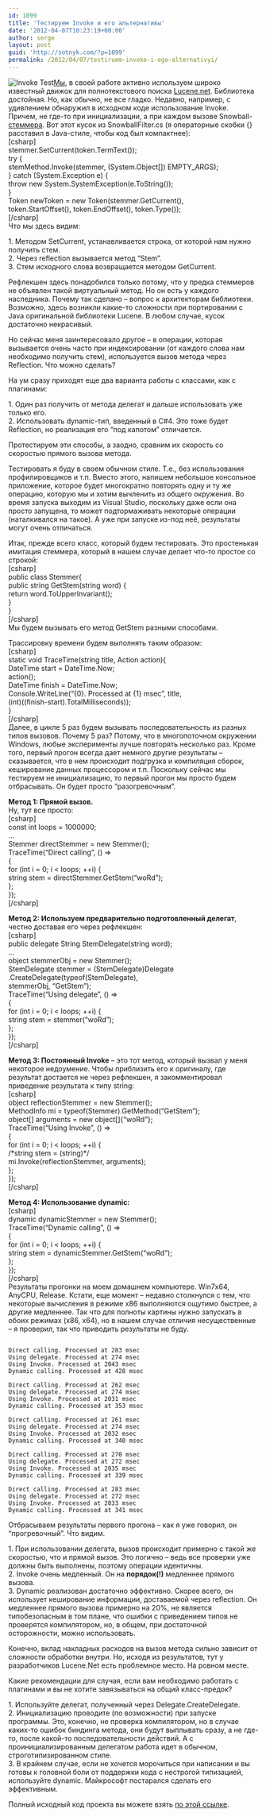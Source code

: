 ```yaml
---
id: 1099
title: 'Тестируем Invoke и его альтернативы'
date: '2012-04-07T10:23:19+00:00'
author: serge
layout: post
guid: 'http://sotnyk.com/?p=1099'
permalink: /2012/04/07/testiruem-invoke-i-ego-alternativyi/
---
```


![](https://sotnyk.github.io/wp-content/uploads/2012/04/InvokeTest.jpg "Invoke Test")[Мы](http://www.iveonik.com), в своей работе активно используем широко известный движок для полнотекстового поиска [Lucene.net](http://incubator.apache.org/lucene.net/). Библиотека достойная. Но, как обычно, не все гладко. Недавно, например, с удивлением обнаружил в исходном коде использование Invoke. Причем, не где-то при инициализации, а при каждом вызове Snowball-[стеммера](http://ru.wikipedia.org/wiki/%D0%A1%D1%82%D0%B5%D0%BC%D0%BC%D0%B8%D0%BD%D0%B3). Вот этот кусок из SnowballFilter.cs (я операторные скобки {} расставил в Java-стиле, чтобы код был компактнее):  
\[csharp\]  
stemmer.SetCurrent(token.TermText());  
try {  
 stemMethod.Invoke(stemmer, (System.Object\[\]) EMPTY\_ARGS);  
} catch (System.Exception e) {  
 throw new System.SystemException(e.ToString());  
}  
Token newToken = new Token(stemmer.GetCurrent(),  
 token.StartOffset(), token.EndOffset(), token.Type());  
\[/csharp\]  
Что мы здесь видим:

1\. Методом SetCurrent, устанавливается строка, от которой нам нужно получить стем.  
2\. Через reflection вызывается метод “Stem”.  
3\. Стем исходного слова возвращается методом GetCurrent.  
  
Рефлекшен здесь понадобился только потому, что у предка стеммеров не объявлен такой виртуальный метод. Но он есть у каждого наследника. Почему так сделано – вопрос к архитекторам библиотеки. Возможно, здесь возникли какие-то сложности при портировании с Java оригинальной библиотеки Lucene. В любом случае, кусок достаточно некрасивый.

Но сейчас меня заинтересовало другое – в операции, которая вызывается очень часто при индексировании (от каждого слова нам необходимо получить стем), используется вызов метода через Reflection. Что можно сделать?

На ум сразу приходят еще два варианта работы с классами, как с плагинами:

1\. Один раз получить от метода делегат и дальше использовать уже только его.  
2\. Использовать dynamic-тип, введенный в C#4. Это тоже будет Reflection, но реализация его “под капотом” отличается.

Протестируем эти способы, а заодно, сравним их скорость со скоростью прямого вызова метода.

Тестировать я буду в своем обычном стиле. Т.е., без использования профилировщиков и т.п. Вместо этого, напишем небольшое консольное приложение, которое будет многократно повторять одну и ту же операцию, которую мы и хотим вычленить из общего окружения. Во время запуска выходим из Visual Studio, поскольку даже если она просто запущена, то может подтормаживать некоторые операции (наталкивался на такое). А уже при запуске из-под неё, результаты могут очень отличаться.

Итак, прежде всего класс, который будем тестировать. Это простенькая имитация стеммера, который в нашем случае делает что-то простое со строкой:  
\[csharp\]  
public class Stemmer{  
 public string GetStem(string word) {  
 return word.ToUpperInvariant();  
 }  
}  
\[/csharp\]  
Мы будем вызывать его метод GetStem разными способами.

Трассировку времени будем выполнять таким образом:  
\[csharp\]  
static void TraceTime(string title, Action action){  
 DateTime start = DateTime.Now;  
 action();  
 DateTime finish = DateTime.Now;  
 Console.WriteLine(“{0}. Processed at {1} msec”, title,  
 (int)((finish-start).TotalMilliseconds));  
}  
\[/csharp\]  
Далее, в цикле 5 раз будем вызывать последовательность из разных типов вызовов. Почему 5 раз? Потому, что в многопоточном окружении Windows, любые эксперименты лучше повторять несколько раз. Кроме того, первый прогон всегда дает немного другие результаты – сказывается, что в нем происходит подгрузка и компиляция сборок, кеширование данных процессором и т.п. Поскольку сейчас мы тестируем не инициализацию, то первый прогон мы просто будем отбрасывать. Он будет просто “разогревочным”.

**Метод 1: Прямой вызов.**  
Ну, тут все просто:  
\[csharp\]  
const int loops = 1000000;  
…  
Stemmer directStemmer = new Stemmer();  
TraceTime(“Direct calling”, () =&gt;  
{  
 for (int i = 0; i &lt; loops; ++i) {  
 string stem = directStemmer.GetStem(“woRd”);  
 };  
});  
\[/csharp\]

**Метод 2: Используем предварительно подготовленный делегат**, честно доставая его через рефлекшен:  
\[csharp\]  
public delegate String StemDelegate(string word);  
…  
object stemmerObj = new Stemmer();  
StemDelegate stemmer = (StemDelegate)Delegate  
 .CreateDelegate(typeof(StemDelegate),  
 stemmerObj, “GetStem”);  
TraceTime(“Using delegate”, () =&gt;  
{  
 for (int i = 0; i &lt; loops; ++i) {  
 string stem = stemmer(“woRd”);  
 };  
});  
\[/csharp\]

**Метод 3: Постоянный Invoke** – это тот метод, который вызвал у меня некоторое недоумение. Чтобы приблизить его к оригиналу, где результат достается не через рефлекшен, я закомментировал приведение результата к типу string:  
\[csharp\]  
object reflectionStemmer = new Stemmer();  
MethodInfo mi = typeof(Stemmer).GetMethod(“GetStem”);  
object\[\] arguments = new object\[\]{“woRd”};  
TraceTime(“Using Invoke”, () =&gt;  
{  
 for (int i = 0; i &lt; loops; ++i) {  
 /\*string stem = (string)\*/  
 mi.Invoke(reflectionStemmer, arguments);  
 };  
});  
\[/csharp\]

**Метод 4: Использование dynamic:**  
\[csharp\]  
dynamic dynamicStemmer = new Stemmer();  
TraceTime(“Dynamic calling”, () =&gt;  
{  
 for (int i = 0; i &lt; loops; ++i) {  
 string stem = dynamicStemmer.GetStem(“woRd”);  
 };  
});  
\[/csharp\]  
Результаты прогонки на моем домашнем компьютере. Win7x64, AnyCPU, Release. Кстати, еще момент – недавно столкнулся с тем, что некоторые вычисления в режиме x86 выполняются ощутимо быстрее, а другие медленнее. Так что для полноты картины нужно запускать в обоих режимах (x86, x64), но в нашем случае отличия несущественные – я проверил, так что приводить результаты не буду.

```

Direct calling. Processed at 283 msec
Using delegate. Processed at 274 msec
Using Invoke. Processed at 2043 msec
Dynamic calling. Processed at 428 msec

Direct calling. Processed at 262 msec
Using delegate. Processed at 274 msec
Using Invoke. Processed at 2031 msec
Dynamic calling. Processed at 353 msec

Direct calling. Processed at 261 msec
Using delegate. Processed at 274 msec
Using Invoke. Processed at 2032 msec
Dynamic calling. Processed at 340 msec

Direct calling. Processed at 270 msec
Using delegate. Processed at 272 msec
Using Invoke. Processed at 2035 msec
Dynamic calling. Processed at 339 msec

Direct calling. Processed at 283 msec
Using delegate. Processed at 272 msec
Using Invoke. Processed at 2033 msec
Dynamic calling. Processed at 341 msec
```

Отбрасываем результаты первого прогона – как я уже говорил, он “прогревочный”. Что видим.

1\. При использовании делегата, вызов происходит примерно с такой же скоростью, что и прямой вызов. Это логично – ведь все проверки уже должны быть выполнены, поэтому операции идентичны.  
2\. Invoke очень медленный. Он на **порядок(!)** медленнее прямого вызова.  
3\. Dynamic реализован достаточно эффективно. Скорее всего, он использует кеширование информации, доставаемой через reflection. Он медленнее прямого вызова примерно на 20%, не является типобезопасным в том плане, что ошибки с приведением типов не проверятся компилятором, но, в общем, при достаточной осторожности, можно использовать.

Конечно, вклад накладных расходов на вызов метода сильно зависит от сложности обработки внутри. Но, исходя из результатов, тут у разработчиков Lucene.Net есть проблемное место. На ровном месте.

Какие рекомендации для случая, если вам необходимо работать с плагинами и вы не хотите завязываться на общий класс-предок?

1\. Используйте делегат, полученный через Delegate.CreateDelegate.  
2\. Инициализацию проводите (по возможности) при запуске программы. Это, конечно, не проверка компилятором, но в случае каких-то ошибок биндинга метода, они будут выплывать сразу, а не где-то, после какой-то последовательности действий. А с проинициализированным делегатом работа идет в обычном, строготипизированном стиле.  
3\. В крайнем случае, если не хочется морочиться при написании и вы готовы к головной боли от поддержки кода с нестрогой типизацией, используйте dynamic. Майкрософт постарался сделать его эффективным.

Полный исходный код проекта вы можете взять [по этой ссылке](https://sotnyk.github.io/code/FuncFromReflection.rar).